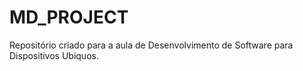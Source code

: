 # MD_PROJECT
Repositório criado para a aula de Desenvolvimento de Software para Dispositivos Ubiquos.

